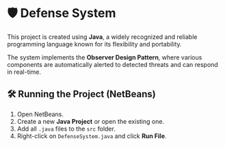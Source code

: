 # 🛡️ Defense System

This project is created using **Java**, a widely recognized and reliable programming language known for its flexibility and portability.

The system implements the **Observer Design Pattern**, where various components are automatically alerted to detected threats and can respond in real-time.

## 🛠️ Running the Project (NetBeans)
1. Open NetBeans.
2. Create a new **Java Project** or open the existing one.
3. Add all `.java` files to the `src` folder.
4. Right-click on `DefenseSystem.java` and click **Run File**.

